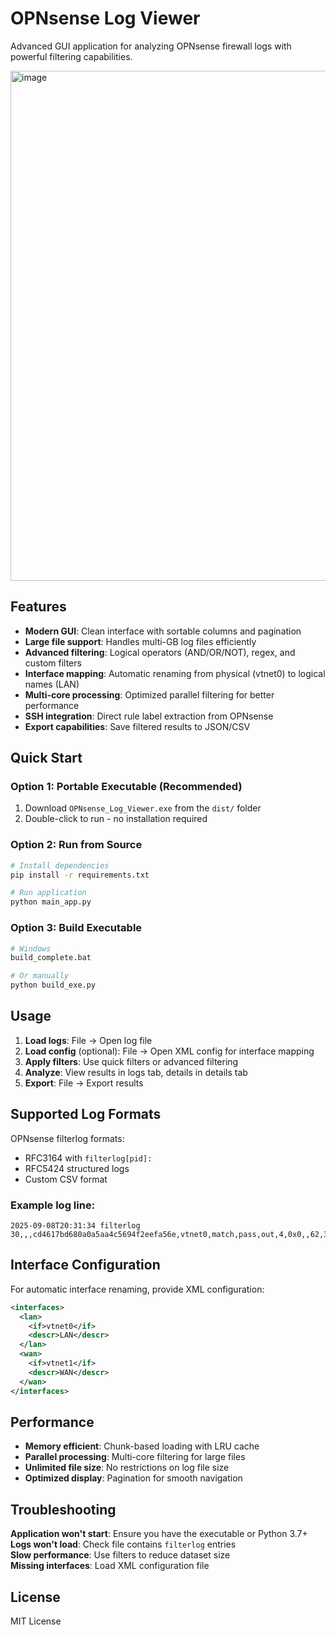 # OPNsense Log Viewer

Advanced GUI application for analyzing OPNsense firewall logs with powerful filtering capabilities.

<img width="1079" height="816" alt="image" src="https://github.com/user-attachments/assets/ed929b0d-105e-4ba8-b43b-17d9571b08f4" />



## Features

- **Modern GUI**: Clean interface with sortable columns and pagination
- **Large file support**: Handles multi-GB log files efficiently
- **Advanced filtering**: Logical operators (AND/OR/NOT), regex, and custom filters
- **Interface mapping**: Automatic renaming from physical (vtnet0) to logical names (LAN)
- **Multi-core processing**: Optimized parallel filtering for better performance
- **SSH integration**: Direct rule label extraction from OPNsense
- **Export capabilities**: Save filtered results to JSON/CSV

## Quick Start

### Option 1: Portable Executable (Recommended)
1. Download `OPNsense_Log_Viewer.exe` from the `dist/` folder
2. Double-click to run - no installation required

### Option 2: Run from Source
```bash
# Install dependencies
pip install -r requirements.txt

# Run application
python main_app.py
```

### Option 3: Build Executable
```bash
# Windows
build_complete.bat

# Or manually
python build_exe.py
```

## Usage

1. **Load logs**: File → Open log file
2. **Load config** (optional): File → Open XML config for interface mapping
3. **Apply filters**: Use quick filters or advanced filtering
4. **Analyze**: View results in logs tab, details in details tab
5. **Export**: File → Export results

## Supported Log Formats

OPNsense filterlog formats:
- RFC3164 with `filterlog[pid]:`
- RFC5424 structured logs
- Custom CSV format

### Example log line:
```
2025-09-08T20:31:34 filterlog 30,,,cd4617bd680a0a5aa4c5694f2eefa56e,vtnet0,match,pass,out,4,0x0,,62,35294,0,DF,6,tcp,60,10.13.37.2,191.101.31.14,29397,29376,0,S,1162654291,,64240,,mss;sackOK;TS;nop;wscale
```

## Interface Configuration

For automatic interface renaming, provide XML configuration:

```xml
<interfaces>
  <lan>
    <if>vtnet0</if>
    <descr>LAN</descr>
  </lan>
  <wan>
    <if>vtnet1</if>
    <descr>WAN</descr>
  </wan>
</interfaces>
```

## Performance

- **Memory efficient**: Chunk-based loading with LRU cache
- **Parallel processing**: Multi-core filtering for large files
- **Unlimited file size**: No restrictions on log file size
- **Optimized display**: Pagination for smooth navigation

## Troubleshooting

**Application won't start**: Ensure you have the executable or Python 3.7+  
**Logs won't load**: Check file contains `filterlog` entries  
**Slow performance**: Use filters to reduce dataset size  
**Missing interfaces**: Load XML configuration file

## License

MIT License
